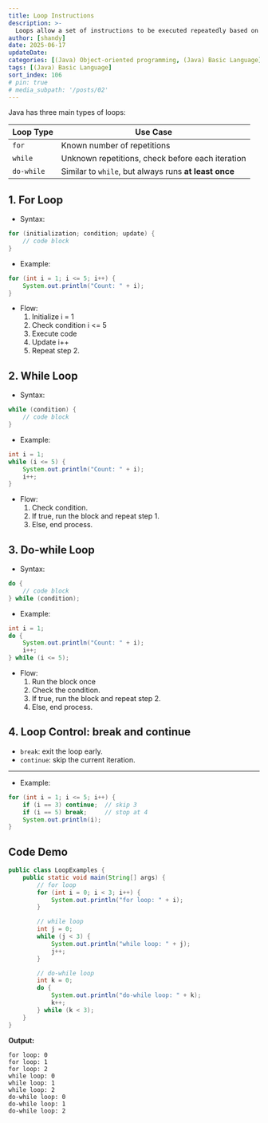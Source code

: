 ```yaml
---
title: Loop Instructions
description: >-
  Loops allow a set of instructions to be executed repeatedly based on a condition.
author: [shandy]
date: 2025-06-17
updateDate: 
categories: [(Java) Object-oriented programming, (Java) Basic Language]
tags: [(Java) Basic Language]
sort_index: 106
# pin: true
# media_subpath: '/posts/02'
---
```


Java has three main types of loops:

| Loop Type  | Use Case                                              |
| ---------- | ----------------------------------------------------- |
| `for`      | Known number of repetitions                           |
| `while`    | Unknown repetitions, check before each iteration      |
| `do-while` | Similar to `while`, but always runs **at least once** |

## 1. For Loop
- Syntax:
```java
for (initialization; condition; update) {
    // code block
}
```
- Example:
```java
for (int i = 1; i <= 5; i++) {
    System.out.println("Count: " + i);
}
```
- Flow:
  1. Initialize i = 1
  2. Check condition i <= 5
  3. Execute code
  4. Update i++
  5. Repeat step 2.

## 2. While Loop
- Syntax:
```java
while (condition) {
    // code block
}
```

- Example:
```java
int i = 1;
while (i <= 5) {
    System.out.println("Count: " + i);
    i++;
}
```
- Flow:
  1. Check condition.
  2. If true, run the block and repeat step 1.
  3. Else, end process.

## 3. Do-while Loop
- Syntax:
```java
do {
    // code block
} while (condition);
```
- Example:
```java
int i = 1;
do {
    System.out.println("Count: " + i);
    i++;
} while (i <= 5);
```
- Flow:
  1. Run the block once
  2. Check the condition.
  3. If true, run the block and repeat step 2.
  4. Else, end process.

## 4. Loop Control: break and continue

- `break`: exit the loop early.
- `continue`: skip the current iteration.
---
- Example:
```java
for (int i = 1; i <= 5; i++) {
    if (i == 3) continue;  // skip 3
    if (i == 5) break;     // stop at 4
    System.out.println(i);
}
```
## Code Demo
```java
public class LoopExamples {
    public static void main(String[] args) {
        // for loop
        for (int i = 0; i < 3; i++) {
            System.out.println("for loop: " + i);
        }

        // while loop
        int j = 0;
        while (j < 3) {
            System.out.println("while loop: " + j);
            j++;
        }

        // do-while loop
        int k = 0;
        do {
            System.out.println("do-while loop: " + k);
            k++;
        } while (k < 3);
    }
}
```
**Output:**
```console
for loop: 0
for loop: 1
for loop: 2
while loop: 0
while loop: 1
while loop: 2
do-while loop: 0
do-while loop: 1
do-while loop: 2
```
